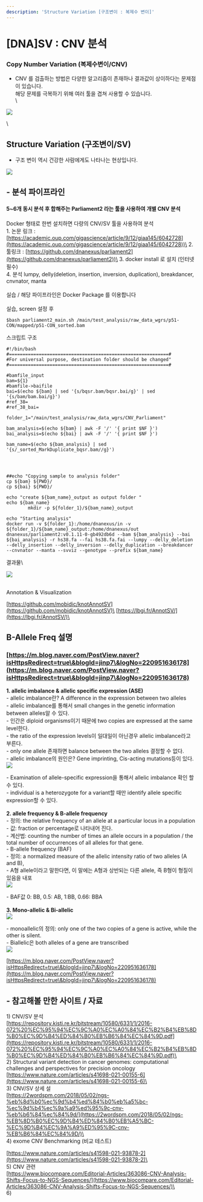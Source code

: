 ```yaml
---
description: 'Structure Variation [구조변이 : 복제수 변이]'
---
```


# \[DNA]SV : CNV 분석

### Copy Number Variation (복제수변이/CNV)

* CNV 를 검출하는 방법은 다양한 알고리즘이 존재하나 결과값이 상이하다는 문제점이 있습니다. \
  해당 문제를 극복하기 위해 여러 툴을 겹쳐 사용할 수 있습니다.\
  \


![](<../../.gitbook/assets/image (79).png>)

\


## Structure Variation (구조변이/SV)

* 구조 변이 역시 건강한 사람에게도 나타나는 현상입니다.



![](<../../.gitbook/assets/image (4).png>)



## - 분석 파이프라인

#### 5\~6개 동시 분석 후 합해주는 Parliament2 라는 툴을 사용하여 개별 CNV 분석

Docker 형태로 한번 설치하면 다량의 CNV/SV 툴을 사용하여 분석 \
1\. 논문 링크 : [https://academic.oup.com/gigascience/article/9/12/giaa145/6042728](https://academic.oup.com/gigascience/article/9/12/giaa145/6042728))\
2\. 툴링크 : [https://github.com/dnanexus/parliament2](https://github.com/dnanexus/parliament2))\
3\. docker install 로 설치 (인터넷 필수)\
4\. 분석 lumpy, delly(deletion, insertion, inversion, duplication), breakdancer, cnvnator, manta\
\
실습 / 해당 파이프라인은 Docker Package 를 이용합니다\
\
실습, screen 설정 후

```
$bash parliament2_main.sh /main/test_analysis/raw_data_wgrs/p51-CON/mapped/p51-CON_sorted.bam
```

스크립트 구조

```
#!/bin/bash
#===========================================================#
#For universal purpose, destination folder should be changed"
#===========================================================#

#bamfile_input
bam=${1}
#bamfile->baifile
bai=$(echo ${bam} | sed '{s/bqsr.bam/bqsr.bai/g}' | sed '{s/bam/bam.bai/g}')
#ref_38=
#ref_38_bai=

folder_1="/main/test_analysis/raw_data_wgrs/CNV_Parliament"

bam_analysis=$(echo ${bam} | awk -F '/' '{ print $NF }')
bai_analysis=$(echo ${bai} | awk -F '/' '{ print $NF }')

bam_name=$(echo ${bam_analysis} | sed '{s/_sorted_MarkDuplicate_bqsr.bam//g}')




##echo "Copying sample to analysis folder"
cp ${bam} ${PWD}/
cp ${bai} ${PWD}/

echo "create ${bam_name}_output as output folder "
echo ${bam_name}
        mkdir -p ${folder_1}/${bam_name}_output

echo "Starting analysis"
docker run -v ${folder_1}:/home/dnanexus/in -v ${folder_1}/${bam_name}_output:/home/dnanexus/out dnanexus/parliament2:v0.1.11-0-gb492db6d --bam ${bam_analysis} --bai ${bai_analysis} -r hs38.fa --fai hs38.fa.fai --lumpy --delly_deletion --delly_insertion --delly_inversion --delly_duplication --breakdancer --cnvnator --manta --svviz --genotype --prefix ${bam_name}

```

결과물\


![](<../../.gitbook/assets/image (68).png>)

\
Annotation & Visualization

[https://github.com/mobidic/knotAnnotSV](https://github.com/mobidic/knotAnnotSV)\
[https://lbgi.fr/AnnotSV/](https://lbgi.fr/AnnotSV/)\


## B-Allele Freq 설명 

### [https://m.blog.naver.com/PostView.naver?isHttpsRedirect=true\&blogId=jinp7\&logNo=220951636178](https://m.blog.naver.com/PostView.naver?isHttpsRedirect=true\&blogId=jinp7\&logNo=220951636178)

**1. allelic imbalance & allelic specific expression (ASE)**\
\- allelic imbalance란? A difference in the expression between two alleles\
\- allelic imbalance를 통해서 small changes in the genetic information between alleles알 수 있다. \
\- 인간은 diploid organisms이기 때문에 two copies are expressed at the same level한다.\
\- the ratio of the expression levels이 일대일이 아닌경우 allelic imbalance라고 부른다.\
\- only one allele 존재하면 balance between the two alleles 결정할 수 없다.\
\- allelic imbalance의 원인은? Gene imprinting, Cis-acting mutations등이 있다. \
![](https://mblogthumb-phinf.pstatic.net/MjAxNzAzMDZfMjY5/MDAxNDg4ODAzOTQyMjAx.QW2u0ZlbNbI8kEenCMQFMkXGr8-B6eKo-pmY70-RkU8g.suRqnJs7Rm9R0r8dPBtqBG5KbQQzz_PRO7bBwChjapkg.PNG.jinp7/allelicimblance.png?type=w800)

\- Examination of allele-specific expression을 통해서 allelic imbalance 확인 할 수 있다. \
\- individual is a heterozygote for a variant할 때만 identify allele specific expression할 수 있다.\
\
**2. allele frequency & B-allele frequency**\
\- 정의:  the relative frequency of an allele at a particular locus in a population\
\- 값: fraction or percentage로 나타내어 진다.\
\- 계산법: counting the number of times an allele occurs in a population / the total number of occurrences of all alleles for that gene.\
\- B-allele frequency (BAF)\
\- 정의: a normalized measure of the allelic intensity ratio of two alleles (A and B), \
\- A형 allele이라고 말한다면, 이 말에는 A형과 상반되는 다른 allele, 즉 B형이 형질이 있음을 내포\
![](https://mblogthumb-phinf.pstatic.net/MjAxNzAzMDZfMjcg/MDAxNDg4ODA0NTIxNTg0.JqUoXuMr17h8ZKeoOEcuyhgX2sVQOCro20JF5lmi_rYg.2l4Mt1gKvBnwxB0Ia_hWtSmNlXWjQFb2jVHHd6VIxjYg.PNG.jinp7/monobi2.png?type=w800)

\- BAF값 0: BB, 0.5: AB, 1:BB, 0.66: BBA\
\
**3. Mono-allelic & Bi-allelic**\
![](https://mblogthumb-phinf.pstatic.net/MjAxNzAzMDZfMjQ1/MDAxNDg4ODA0MDA0MDcy.TnJdK1bMq1XcjcFxFfFZ8ghvdTQtq4epj5\_lYfGTsZUg.6mGFAcHNCYn0obspXVUuawosXdlXf-FopuESY5CyMTgg.PNG.jinp7/monobi.png?type=w800)

\- monoallelic의 정의: only one of the two copies of a gene is active, while the other is silent. \
\- Biallelic은 both alleles of a gene are transcribed\
![](https://mblogthumb-phinf.pstatic.net/MjAxNzAzMDZfMjMy/MDAxNDg4ODA0MDIwMjg1.U_rcij90eTDdNV8JMHaBFt5hvBCwWq9gDF7TgpPyMz4g.YVeh0Q2YMUSO24XQ0KWyFwX09gx1jlaRpcHheP9\_sokg.PNG.jinp7/biallelicmonoallelic.png?type=w800)

[https://m.blog.naver.com/PostView.naver?isHttpsRedirect=true\&blogId=jinp7\&logNo=220951636178](https://m.blog.naver.com/PostView.naver?isHttpsRedirect=true\&blogId=jinp7\&logNo=220951636178)

## - 참고해볼 만한 사이트 /  자료

1\) CNV/SV 분석\
[https://repository.kisti.re.kr/bitstream/10580/6331/1/2016-072%20%EC%95%94%EC%9C%A0%EC%A0%84%EC%B2%B4%EB%8D%B0%EC%9D%B4%ED%84%B0%EB%B6%84%EC%84%9D.pdf](https://repository.kisti.re.kr/bitstream/10580/6331/1/2016-072%20%EC%95%94%EC%9C%A0%EC%A0%84%EC%B2%B4%EB%8D%B0%EC%9D%B4%ED%84%B0%EB%B6%84%EC%84%9D.pdf)\
\
2\) Structural variant detection in cancer genomes: computational challenges and perspectives for precision oncology\
[https://www.nature.com/articles/s41698-021-00155-6](https://www.nature.com/articles/s41698-021-00155-6)\
\
3\) CNV/SV 상세 설\
[https://2wordspm.com/2018/05/02/ngs-%eb%8d%b0%ec%9d%b4%ed%84%b0%eb%a5%bc-%ec%9d%b4%ec%9a%a9%ed%95%9c-cnv-%eb%b6%84%ec%84%9d/](https://2wordspm.com/2018/05/02/ngs-%EB%8D%B0%EC%9D%B4%ED%84%B0%EB%A5%BC-%EC%9D%B4%EC%9A%A9%ED%95%9C-cnv-%EB%B6%84%EC%84%9D/)\
\
4\) exome CNV Benchmarking (비교 테스트)

[https://www.nature.com/articles/s41598-021-93878-2](https://www.nature.com/articles/s41598-021-93878-2)\
\
5\) CNV 관련\
[https://www.biocompare.com/Editorial-Articles/363086-CNV-Analysis-Shifts-Focus-to-NGS-Sequences/](https://www.biocompare.com/Editorial-Articles/363086-CNV-Analysis-Shifts-Focus-to-NGS-Sequences/)\
\
6\) 
